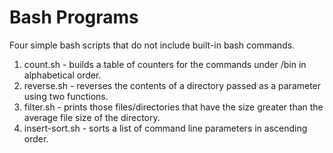 # Bash Programs
Four simple bash scripts that do not include built-in bash commands.

1) count.sh - builds a table of counters for the commands under /bin in alphabetical order.
2) reverse.sh - reverses the contents of a directory passed as a parameter using two functions.
3) filter.sh - prints those files/directories that have the size greater than the average file size of the directory.
4) insert-sort.sh - sorts a list of command line parameters in ascending order.
